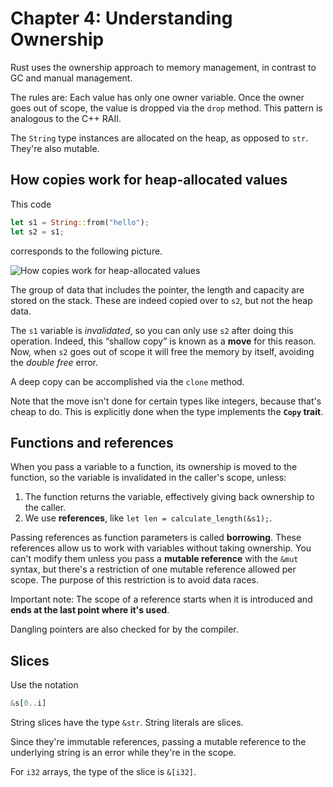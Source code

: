 # Chapter 4: Understanding Ownership

Rust uses the ownership approach to memory management, in contrast to GC and manual
management.

The rules are: Each value has only one owner variable. Once the owner goes out of scope,
the value is dropped via the `drop` method. This pattern is analogous to the C++ RAII.

The `String` type instances are allocated on the heap, as opposed to `str`. They're also mutable.

## How copies work for heap-allocated values

This code

```rust
let s1 = String::from("hello");
let s2 = s1;
```

corresponds to the following picture.

![How copies work for heap-allocated values](https://doc.rust-lang.org/book/img/trpl04-04.svg)

The group of data that includes the pointer, the length and capacity are stored on the
stack. These are indeed copied over to `s2`, but not the heap data.

The `s1` variable is _invalidated_, so you can only use `s2` after doing this operation.
Indeed, this “shallow copy” is known as a **move** for this reason. Now, when `s2` goes
out of scope it will free the memory by itself, avoiding the _double free_ error.

A deep copy can be accomplished via the `clone` method.

Note that the move isn't done for certain types like integers, because that's cheap to
do. This is explicitly done when the type implements the **`Copy` trait**.

## Functions and references

When you pass a variable to a function, its ownership is moved to the function, so the
variable is invalidated in the caller's scope, unless:

1. The function returns the variable, effectively giving back ownership to the caller.
2. We use **references**, like `let len = calculate_length(&s1);`.

Passing references as function parameters is called **borrowing**. These references
allow us to work with variables without taking ownership. You can't modify them unless
you pass a **mutable reference** with the `&mut` syntax, but there's a restriction of
one mutable reference allowed per scope. The purpose of this restriction is to avoid
data races.

Important note: The scope of a reference starts when it is introduced and
**ends at the last point where it's used**.

Dangling pointers are also checked for by the compiler.

## Slices

Use the notation

```rust
&s[0..i]
```

String slices have the type `&str`. String literals are slices.

Since they're immutable references, passing a mutable reference to the underlying string
is an error while they're in the scope.

For `i32` arrays, the type of the slice is `&[i32]`.
